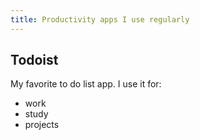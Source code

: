 ```yaml
---
title: Productivity apps I use regularly
---
```


## Todoist
My favorite to do list app. I use it for:
- work
- study
- projects